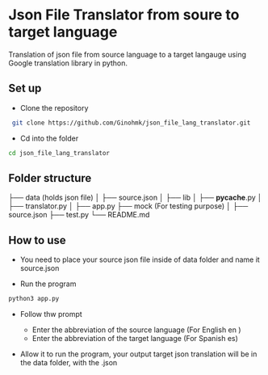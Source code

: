 # Json File Translator from soure to target language

Translation of json file from source language to a target langauge
using Google translation library in python.

## Set up

- Clone the repository

```bash
 git clone https://github.com/Ginohmk/json_file_lang_translator.git
```

- Cd into the folder

```bash
cd json_file_lang_translator

```

## Folder structure

├── data (holds json file)
│ ├── source.json
│
├── lib
│ ├── **pycache**.py
│ ├── translator.py
│
├── app.py
├── mock (For testing purpose)
│ ├── source.json
├── test.py
└── README.md

## How to use

- You need to place your source json file inside of data folder and name it source.json

- Run the program

```bash
python3 app.py

```

- Follow thw prompt

  - Enter the abbreviation of the source language (For English en )
  - Enter the abbreviation of the target language (For Spanish es)

- Allow it to run the program, your output target json translation will be in the data folder, with the <target abbrviation name>.json
